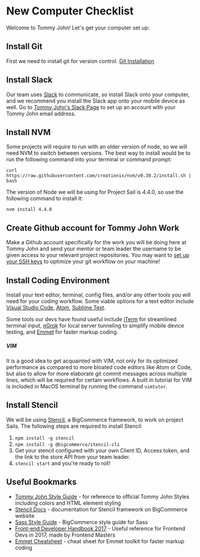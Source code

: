 # New Computer Checklist
Welcome to Tommy John! Let's get your computer set up:

## Install Git
First we need to install git for version control.
[Git Installation](https://git-scm.com/book/en/v2/Getting-Started-Installing-Git)

## Install Slack
Our team uses [Slack](https://slack.com) to communicate, so install Slack onto your computer, and we recommend you install the Slack app onto your mobile device as well. Go to [Tommy John's Slack Page](https://tjhq.slack.com) to set up an account with your Tommy John email address.

## Install NVM
Some projects will require to run with an older version of node, so we will need NVM to switch between versions.
The best way to install would be to run the following command into your terminal or command prompt:
```shell
curl https://raw.githubusercontent.com/creationix/nvm/v0.30.2/install.sh | bash
```
The version of Node we will be using for Project Sail is 4.4.0, so use the following command to install it:

```shell
nvm install 4.4.0
```

## Create Github account for Tommy John Work
Make a Github account specifically for the work you will be doing here at Tommy John and send your mentor or team leader the username to be given access to your relevant project repositories. You may want to [set up your SSH keys](https://help.github.com/articles/connecting-to-github-with-ssh/) to optimize your git workflow on your machine!

## Install Coding Environment
Install your text editor, terminal, config files, and/or any other tools you will need for your coding workflow. Some viable options for a text editor include [Visual Studio Code](https://code.visualstudio.com/), [Atom](https://atom.io), [Sublime Text](https://www.sublimetext.com/).

Some tools our devs have found useful include [iTerm](https://www.iterm2.com/) for streamlined terminal input, [nGrok](https://ngrok.com/) for local server tunneling to simplify mobile device testing, and [Emmet](https://emmet.io/) for faster markup coding.

##### VIM
It is a good idea to get acquainted with VIM, not only for its optimized performance as compared to more bloated code editors like Atom or Code, but also to allow for more elaborate git commit messages across multiple lines, which will be required for certain workflows. A built in tutorial for VIM is included in MacOS terminal by running the command ```vimtutor```.

## Install Stencil
We will be using [Stencil](https://stencil.bigcommerce.com/), a BigCommerce framework, to work on project Sails. The following steps are required to install Stencil:
1. ```npm install -g stencil```
2. ```npm install -g @bigcommerce/stencil-cli```
3. Get your stencil configured with your own Client ID, Access token, and the link to the store API from your team leader.
4. ```stencil start``` and you're ready to roll!

## Useful Bookmarks
* [Tommy John Style Guide](https://staging.tommyjohn.com/style-guide) - for reference to official Tommy John Styles including colors and HTML element styling
* [Stencil Docs](https://stencil.bigcommerce.com/docs) - documentation for Stencil framework on BigCommerce website
* [Sass Style Guide](https://github.com/bigcommerce/sass-style-guide) - BigCommerce style guide for Sass
* [Front-end Developer Handbook 2017](https://www.gitbook.com/book/frontendmasters/front-end-handbook-2017/details) - Useful reference for Frontend Devs in 2017, made by Frontend Masters
* [Emmet Cheatsheet](https://docs.emmet.io/cheatsheet-a5.pdf) - cheat sheet for Emmet toolkit for faster markup coding
